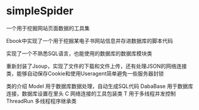 simpleSpider
============

一个用于挖掘网站页面数据的工具集

Ebook中实现了一个用于挖掘某电子书网站信息并存进数据库的脚本代码

实现了一个不熟悉SQL语言，也能使用的数据库的数据库模块类

重新封装了Jsoup，实现了文件的下载和文件上传，还有处理JSON的网络连接类，能够自动保存Cookie和使用Useragent简单避免一些服务器封锁

类的介绍
Model 用于数据库数据处理，自动生成SQL代码
DabaBase 用于数据库连接，数据库设置在里头
C 网络连接的工具包装类
T 用于多线程并发控制
ThreadRun 多线程程序继承类

